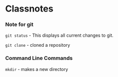 # Classnotes
### Note for git

`git status` - This displays all current changes to git.

`git clone` - cloned a repository

### Command Line Commands
`mkdir` - makes a new directory
